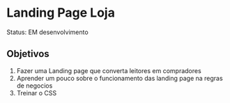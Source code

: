 # Landing Page Loja

Status: EM desenvolvimento

## Objetivos

1) Fazer uma Landing page que converta leitores em compradores
2) Aprender um pouco sobre o funcionamento das landing page na regras de negocios
3) Treinar o CSS